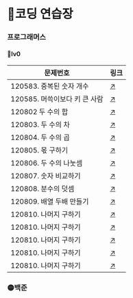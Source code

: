 # 📃코딩 연습장

### 프로그래머스
#### 🔵lv0      
| 문제번호 | 링크 |
| ----- | ----- | 
|120583. 중복된 숫자 개수|[↗️](프로그래머스/unrated/120583. 중복된 숫자 개수)|
|120585. 머쓱이보다 키 큰 사람|[↗️](프로그래머스/unrated/120585. 머쓱이보다 키 큰 사람)|
|120802 두 수의 합|[↗️](프로그래머스/unrated/120802. 두 수의 합)|
|120803. 두 수의 차|[↗️](프로그래머스/unrated/120803. 두 수의 차)|
|120804. 두 수의 곱|[↗️](프로그래머스/unrated/120804. 두 수의 곱)|
|120805. 몫 구하기|[↗️](프로그래머스/unrated/120805. 몫 구하기)|
|120806. 두 수의 나눗셈|[↗️](프로그래머스/unrated/120806. 두 수의 나눗셈)|
|120807. 숫자 비교하기|[↗️](프로그래머스/unrated/120807. 숫자 비교하기)|
|120808. 분수의 덧셈|[↗️](프로그래머스/unrated/120808. 분수의 덧셈)|
|120809. 배열 두배 만들기|[↗️](프로그래머스/unrated/120809. 배열 두배 만들기)|
|120810. 나머지 구하기|[↗️](프로그래머스/unrated/120810. 나머지 구하기)|
|120810. 나머지 구하기|[↗️](프로그래머스/unrated/120810. 나머지 구하기)|
|120810. 나머지 구하기|[↗️](프로그래머스/unrated/120810. 나머지 구하기)|
|120810. 나머지 구하기|[↗️](프로그래머스/unrated/120810. 나머지 구하기)|
|120810. 나머지 구하기|[↗️](프로그래머스/unrated/120810. 나머지 구하기)|




### 🟡백준


